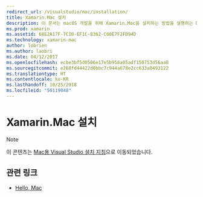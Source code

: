 ```yaml
---
redirect_url: /visualstudio/mac/installation/
title: Xamarin.Mac 설치
description: 이 문서는 macOS 개발을 위해 Xamarin.Mac을 설치하는 방법을 설명하는 Mac용 Visual Studio 설치 가이드에 연결합니다.
ms.prod: xamarin
ms.assetid: 68E2A17F-7C10-EF1C-8362-C60E7F2FD94D
ms.technology: xamarin-mac
author: lobrien
ms.author: laobri
ms.date: 04/12/2017
ms.openlocfilehash: ecbe3bf5d0506e17e5b958a05adf150753d56aa8
ms.sourcegitcommit: e268fd44422d0bbc7c944a678e2cc633a0493122
ms.translationtype: HT
ms.contentlocale: ko-KR
ms.lasthandoff: 10/25/2018
ms.locfileid: "50119048"
---
```

# <a name="xamarinmac-installation"></a>Xamarin.Mac 설치

> [!NOTE]
> 이 콘텐츠는 [Mac용 Visual Studio 설치 지침](https://docs.microsoft.com/visualstudio/mac/installation)으로 이동되었습니다.

## <a name="related-links"></a>관련 링크

- [Hello, Mac](~/mac/get-started/hello-mac.md)
